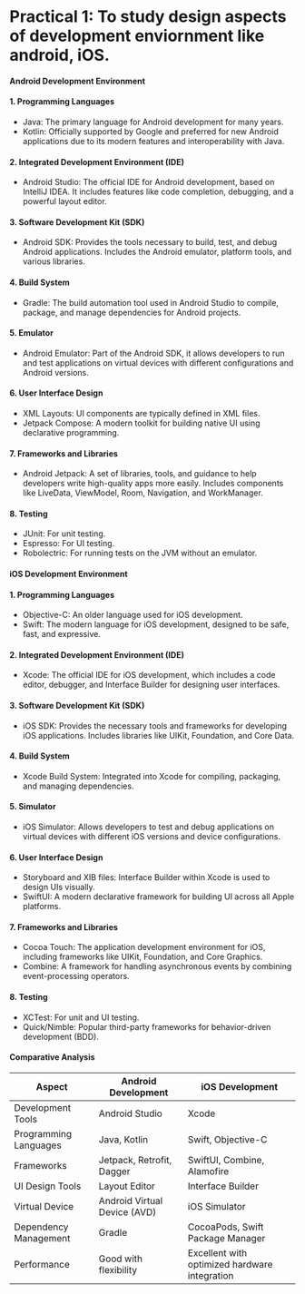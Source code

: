 # Practical 1: To study design aspects of development enviornment like android, iOS.

#### Android Development Environment

#### 1. Programming Languages
  - Java: The primary language for Android development for many years.
  - Kotlin: Officially supported by Google and preferred for new Android applications due to its modern features and interoperability with Java.
#### 2. Integrated Development Environment (IDE)
  - Android Studio: The official IDE for Android development, based on IntelliJ IDEA. It includes features like code completion, debugging, and a powerful layout editor.
#### 3. Software Development Kit (SDK)
  - Android SDK: Provides the tools necessary to build, test, and debug Android applications. Includes the Android emulator, platform tools, and various libraries.
#### 4. Build System
  - Gradle: The build automation tool used in Android Studio to compile, package, and manage dependencies for Android projects.
#### 5. Emulator
  - Android Emulator: Part of the Android SDK, it allows developers to run and test applications on virtual devices with different configurations and Android versions.
#### 6. User Interface Design
  - XML Layouts: UI components are typically defined in XML files.
  - Jetpack Compose: A modern toolkit for building native UI using declarative programming.
#### 7. Frameworks and Libraries
  - Android Jetpack: A set of libraries, tools, and guidance to help developers write high-quality apps more easily. Includes components like LiveData, ViewModel, Room, Navigation, and WorkManager.
#### 8. Testing
  - JUnit: For unit testing.
  - Espresso: For UI testing.
  - Robolectric: For running tests on the JVM without an emulator.

#### iOS Development Environment

#### 1. Programming Languages
  - Objective-C: An older language used for iOS development.
  - Swift: The modern language for iOS development, designed to be safe, fast, and expressive.
#### 2. Integrated Development Environment (IDE)
  - Xcode: The official IDE for iOS development, which includes a code editor, debugger, and Interface Builder for designing user interfaces.
#### 3. Software Development Kit (SDK)
  - iOS SDK: Provides the necessary tools and frameworks for developing iOS applications. Includes libraries like UIKit, Foundation, and Core Data.
#### 4. Build System
  - Xcode Build System: Integrated into Xcode for compiling, packaging, and managing dependencies.
#### 5. Simulator
  - iOS Simulator: Allows developers to test and debug applications on virtual devices with different iOS versions and device configurations.
#### 6. User Interface Design
  - Storyboard and XIB files: Interface Builder within Xcode is used to design UIs visually.
  - SwiftUI: A modern declarative framework for building UI across all Apple platforms.
#### 7. Frameworks and Libraries
  - Cocoa Touch: The application development environment for iOS, including frameworks like UIKit, Foundation, and Core Graphics.
  - Combine: A framework for handling asynchronous events by combining event-processing operators.
#### 8. Testing
  - XCTest: For unit and UI testing.
  - Quick/Nimble: Popular third-party frameworks for behavior-driven development (BDD).


#### Comparative Analysis

| Aspect                 | Android Development                               | iOS Development                                    |
|------------------------|---------------------------------------------------|---------------------------------------------------|
| Development Tools  | Android Studio                                    | Xcode                                             |
| Programming Languages | Java, Kotlin                                   | Swift, Objective-C                                |
| Frameworks         | Jetpack, Retrofit, Dagger                         | SwiftUI, Combine, Alamofire                       |
| UI Design Tools    | Layout Editor                                     | Interface Builder                                 |
| Virtual Device     | Android Virtual Device (AVD)                      | iOS Simulator                                     |
| Dependency Management | Gradle                                         | CocoaPods, Swift Package Manager                  |
| Performance        | Good with flexibility                             | Excellent with optimized hardware integration     |
